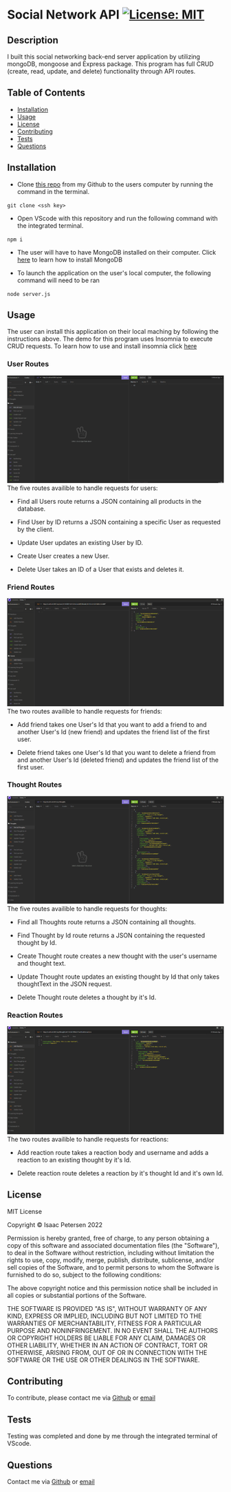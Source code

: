 # Social Network API [![License: MIT](https://img.shields.io/badge/License-MIT-yellow.svg)](https://opensource.org/licenses/MIT)

## Description

I built this social networking back-end server application by utilizing mongoDB, mongoose and Express package. This program has full CRUD (create, read, update, and delete) functionality through API routes.

## Table of Contents

- [Installation](#installation)
- [Usage](#usage)
- [License](#license)
- [Contributing](#contributing)
- [Tests](#tests)
- [Questions](#questions)

## Installation

- Clone [this repo](https://github.com/idpetersen/social-api) from my Github to the users computer by running the command in the terminal.

`git clone <ssh key>`

- Open VScode with this repository and run the following command with the integrated terminal.

`npm i`

- The user will have to have MongoDB installed on their computer. Click [here](https://docs.mongodb.com/manual/installation/) to learn how to install MongoDB

- To launch the application on the user's local computer, the following command will need to be ran

`node server.js`

## Usage

The user can install this application on their local maching by following the instructions above. The demo for this program uses Insomnia to execute CRUD requests. To learn how to use and install insomnia click [here](https://insomnia.rest/)

### User Routes

![Demo of User routes](assets/userRoutes.gif)  
The five routes availible to handle requests for users:

- Find all Users route returns a JSON containing all products in the database.

- Find User by ID returns a JSON containing a specific User as requested by the client.

- Update User updates an existing User by ID.

- Create User creates a new User.

- Delete User takes an ID of a User that exists and deletes it.

### Friend Routes
![Demo of the friend routes](assets/friendRoutes.gif)
The two routes availible to handle requests for friends:

- Add friend takes one User's Id that you want to add a friend to and another User's Id (new friend) and updates the friend list of the first user.

- Delete friend takes one User's Id that you want to delete a friend from and another User's Id (deleted friend) and updates the friend list of the first user.


### Thought Routes

![Demo of thought routes](assets/thoughtRoutes.gif)  
The five routes availible to handle requests for thoughts:

- Find all Thoughts route returns a JSON containing all thoughts.

- Find Thought by Id route returns a JSON containing the requested thought by Id.

- Create Thought route creates a new thought with the user's username and thought text.

- Update Thought route updates an existing thought by Id that only takes thoughtText in the JSON request.

- Delete Thought route deletes a thought by it's Id.
### Reaction Routes

![Demo of reaction routes](assets/reactionRoutes.gif)  
The two routes availible to handle requests for reactions:

- Add reaction route takes a reaction body and username and adds a reaction to an existing thought by it's Id.

- Delete reaction route deletes a reaction by it's thought Id and it's own Id.

## License

<p>
MIT License

Copyright &copy; Isaac Petersen 2022

Permission is hereby granted, free of charge, to any person obtaining a copy
of this software and associated documentation files (the "Software"), to deal
in the Software without restriction, including without limitation the rights
to use, copy, modify, merge, publish, distribute, sublicense, and/or sell
copies of the Software, and to permit persons to whom the Software is
furnished to do so, subject to the following conditions:

The above copyright notice and this permission notice shall be included in all
copies or substantial portions of the Software.

THE SOFTWARE IS PROVIDED "AS IS", WITHOUT WARRANTY OF ANY KIND, EXPRESS OR
IMPLIED, INCLUDING BUT NOT LIMITED TO THE WARRANTIES OF MERCHANTABILITY,
FITNESS FOR A PARTICULAR PURPOSE AND NONINFRINGEMENT. IN NO EVENT SHALL THE
AUTHORS OR COPYRIGHT HOLDERS BE LIABLE FOR ANY CLAIM, DAMAGES OR OTHER
LIABILITY, WHETHER IN AN ACTION OF CONTRACT, TORT OR OTHERWISE, ARISING FROM,
OUT OF OR IN CONNECTION WITH THE SOFTWARE OR THE USE OR OTHER DEALINGS IN THE
SOFTWARE.

  </p>

## Contributing

To contribute, please contact me via [Github](https://www.github.com/idpetersen) or [email](mailto:isaac.petersen5@gmail.com)

## Tests

Testing was completed and done by me through the integrated terminal of VScode.

## Questions

Contact me via [Github](https://www.github.com/idpetersen) or [email](mailto:isaac.petersen5@gmail.com)